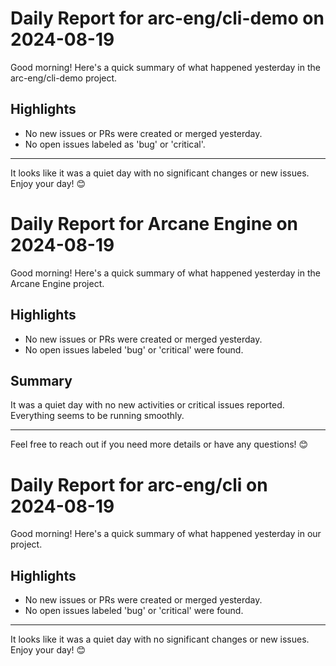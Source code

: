 # Daily Report for arc-eng/cli-demo on 2024-08-19

Good morning! Here's a quick summary of what happened yesterday in the arc-eng/cli-demo project.

## Highlights
- No new issues or PRs were created or merged yesterday.
- No open issues labeled as 'bug' or 'critical'.

---

It looks like it was a quiet day with no significant changes or new issues. Enjoy your day! 😊


# Daily Report for Arcane Engine on 2024-08-19

Good morning! Here's a quick summary of what happened yesterday in the Arcane Engine project.

## Highlights
- No new issues or PRs were created or merged yesterday.
- No open issues labeled 'bug' or 'critical' were found.

## Summary
It was a quiet day with no new activities or critical issues reported. Everything seems to be running smoothly.

---

Feel free to reach out if you need more details or have any questions! 😊


# Daily Report for arc-eng/cli on 2024-08-19

Good morning! Here's a quick summary of what happened yesterday in our project.

## Highlights
- No new issues or PRs were created or merged yesterday.
- No open issues labeled 'bug' or 'critical' were found.

---

It looks like it was a quiet day with no significant changes or new issues. Enjoy your day! 😊


